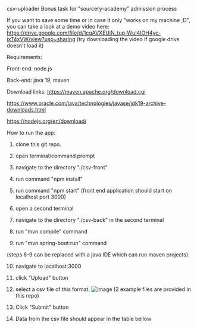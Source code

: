 csv-uploader
Bonus task for "sourcery-academy" admission process

If you want to save some time or in case it only "works on my machine ;D", you can take a look at a demo video here:
https://drive.google.com/file/d/1cgAVXEUiN_tup-WuI4IOH4yc-ixT4xVW/view?usp=sharing (try downloading the video if google drive doesn't load it)

Requirements:

Front-end: node.js

Back-end: java 19, maven

Download links:
https://maven.apache.org/download.cgi

https://www.oracle.com/java/technologies/javase/jdk19-archive-downloads.html

https://nodejs.org/en/download/


How to run the app:
1. clone this git repo.

2. open terminal/command prompt
3. navigate to the directory "./csv-front"
4. run command "npm install"
5. run command "npm start" (front end application should start on localhost port 3000)


6. open a second terminal
7. navigate to the directory "./csv-back" in the second terminal
8. run "mvn compile" command
9. run "mvn spring-boot:run" command

(steps 6-9 can be replaced with a java IDE which can run maven projects)

10. navigate to localhost:3000
11. click "Upload" button
12. select a csv file of this format:
![image](https://user-images.githubusercontent.com/69421425/220403387-19384904-8533-40c6-ad9d-d0dbc966a9e6.png)
(2 example files are provided in this repo)

13. Click "Submit" button
14. Data from the csv file should appear in the table bellow





